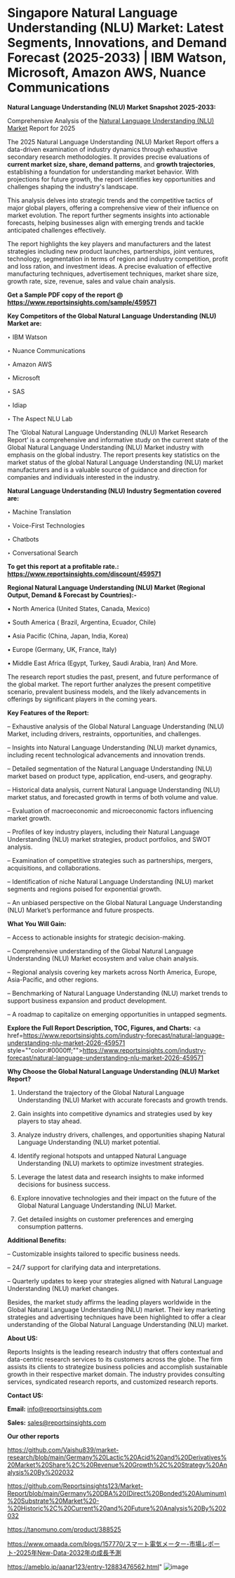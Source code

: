 # Singapore Natural Language Understanding (NLU) Market: Latest Segments, Innovations, and Demand Forecast (2025-2033) | IBM Watson, Microsoft, Amazon AWS, Nuance Communications

<strong>Natural Language Understanding (NLU) Market Snapshot 2025-2033:</strong>

Comprehensive Analysis of the <a href=https://www.reportsinsights.com/sample/459571>Natural Language Understanding (NLU) Market</a> Report for 2025

The 2025 Natural Language Understanding (NLU) Market Report offers a data-driven examination of industry dynamics through exhaustive secondary research methodologies. It provides precise evaluations of <strong>current market size, share, demand patterns</strong>, and <strong>growth trajectories</strong>, establishing a foundation for understanding market behavior. With projections for future growth, the report identifies key opportunities and challenges shaping the industry's landscape.

This analysis delves into strategic trends and the competitive tactics of major global players, offering a comprehensive view of their influence on market evolution. The report further segments insights into actionable forecasts, helping businesses align with emerging trends and tackle anticipated challenges effectively.

The report highlights the key players and manufacturers and the latest strategies including new product launches, partnerships, joint ventures, technology, segmentation in terms of region and industry competition, profit and loss ration, and investment ideas. A precise evaluation of effective manufacturing techniques, advertisement techniques, market share size, growth rate, size, revenue, sales and value chain analysis.

<strong>Get a Sample PDF copy of the report @ <a href=https://www.reportsinsights.com/sample/459571 style=color:#0000ff;>https://www.reportsinsights.com/sample/459571</a></strong>

<strong>Key Competitors of the Global Natural Language Understanding (NLU) Market are:</strong>

‣ IBM Watson

‣ Nuance Communications

‣ Amazon AWS

‣ Microsoft

‣ SAS

‣ Idiap

‣ The Aspect NLU Lab

The ‘Global Natural Language Understanding (NLU) Market Research Report’ is a comprehensive and informative study on the current state of the Global Natural Language Understanding (NLU) Market industry with emphasis on the global industry. The report presents key statistics on the market status of the global Natural Language Understanding (NLU) market manufacturers and is a valuable source of guidance and direction for companies and individuals interested in the industry.

<strong>Natural Language Understanding (NLU) Industry Segmentation covered are:</strong>

‣ Machine Translation

‣ Voice-First Technologies

‣ Chatbots

‣ Conversational Search

<strong>To get this report at a profitable rate.: <a href=https://www.reportsinsights.com/discount/459571 style=color:#0000ff;>https://www.reportsinsights.com/discount/459571</a></strong>

<strong>Regional Natural Language Understanding (NLU) Market (Regional Output, Demand &amp; Forecast by Countries):-</strong>

• North America (United States, Canada, Mexico)

• South America ( Brazil, Argentina, Ecuador, Chile)

• Asia Pacific (China, Japan, India, Korea)

• Europe (Germany, UK, France, Italy)

• Middle East Africa (Egypt, Turkey, Saudi Arabia, Iran) And More.

The research report studies the past, present, and future performance of the global market. The report further analyzes the present competitive scenario, prevalent business models, and the likely advancements in offerings by significant players in the coming years.

<strong>Key Features of the Report:</strong>

– Exhaustive analysis of the Global Natural Language Understanding (NLU) Market, including drivers, restraints, opportunities, and challenges.

– Insights into Natural Language Understanding (NLU) market dynamics, including recent technological advancements and innovation trends.

– Detailed segmentation of the Natural Language Understanding (NLU) market based on product type, application, end-users, and geography.

– Historical data analysis, current Natural Language Understanding (NLU) market status, and forecasted growth in terms of both volume and value.

– Evaluation of macroeconomic and microeconomic factors influencing market growth.

– Profiles of key industry players, including their Natural Language Understanding (NLU) market strategies, product portfolios, and SWOT analysis.

– Examination of competitive strategies such as partnerships, mergers, acquisitions, and collaborations.

– Identification of niche Natural Language Understanding (NLU) market segments and regions poised for exponential growth.

– An unbiased perspective on the Global Natural Language Understanding (NLU) Market’s performance and future prospects.

<strong>What You Will Gain:</strong>

– Access to actionable insights for strategic decision-making.

– Comprehensive understanding of the Global Natural Language Understanding (NLU) Market ecosystem and value chain analysis.

– Regional analysis covering key markets across North America, Europe, Asia-Pacific, and other regions.

– Benchmarking of Natural Language Understanding (NLU) market trends to support business expansion and product development.

– A roadmap to capitalize on emerging opportunities in untapped segments.

<strong>Explore the Full Report Description, TOC, Figures, and Charts:</strong>
<a href=https://www.reportsinsights.com/industry-forecast/natural-language-understanding-nlu-market-2026-459571 style=""color:#0000ff;"">https://www.reportsinsights.com/industry-forecast/natural-language-understanding-nlu-market-2026-459571</a>

<strong>Why Choose the Global Natural Language Understanding (NLU) Market Report?</strong>

1. Understand the trajectory of the Global Natural Language Understanding (NLU) Market with accurate forecasts and growth trends.

2. Gain insights into competitive dynamics and strategies used by key players to stay ahead.

3. Analyze industry drivers, challenges, and opportunities shaping Natural Language Understanding (NLU) market potential.

4. Identify regional hotspots and untapped Natural Language Understanding (NLU) markets to optimize investment strategies.

5. Leverage the latest data and research insights to make informed decisions for business success.

6. Explore innovative technologies and their impact on the future of the Global Natural Language Understanding (NLU) Market.

7. Get detailed insights on customer preferences and emerging consumption patterns.

<strong>Additional Benefits:</strong>

– Customizable insights tailored to specific business needs.

– 24/7 support for clarifying data and interpretations.

– Quarterly updates to keep your strategies aligned with Natural Language Understanding (NLU) market changes.

Besides, the market study affirms the leading players worldwide in the Global Natural Language Understanding (NLU) market. Their key marketing strategies and advertising techniques have been highlighted to offer a clear understanding of the Global Natural Language Understanding (NLU) market.

<strong><strong>About US</strong>:</strong>

Reports Insights is the leading research industry that offers contextual and data-centric research services to its customers across the globe. The firm assists its clients to strategize business policies and accomplish sustainable growth in their respective market domain. The industry provides consulting services, syndicated research reports, and customized research reports.

<strong>Contact US:</strong>

<p class=><b>Email:</b> <a href=mailto:info@reportsinsights.com>info@reportsinsights.com</a></p>
<p class=><b>Sales:</b> <a href=mailto:sales@reportsinsights.com>sales@reportsinsights.com</a></p>

<strong>Our other reports</strong>

<a href=https://github.com/Vaishu839/market-research/blob/main/Germany%20Lactic%20Acid%20and%20Derivatives%20Market%20Share%2C%20Revenue%20Growth%2C%20Strategy%20Analysis%20By%202032>https://github.com/Vaishu839/market-research/blob/main/Germany%20Lactic%20Acid%20and%20Derivatives%20Market%20Share%2C%20Revenue%20Growth%2C%20Strategy%20Analysis%20By%202032</a>

<a href=https://github.com/Reportsinsights123/Market-Report/blob/main/Germany%20DBA%20(Direct%20Bonded%20Aluminum)%20Substrate%20Market%20-%20Historic%2C%20Current%20and%20Future%20Analysis%20By%202032>https://github.com/Reportsinsights123/Market-Report/blob/main/Germany%20DBA%20(Direct%20Bonded%20Aluminum)%20Substrate%20Market%20-%20Historic%2C%20Current%20and%20Future%20Analysis%20By%202032</a>

<a href=https://tanomuno.com/product/388525>https://tanomuno.com/product/388525</a>

<a href=https://www.omaada.com/blogs/157770/スマート電気メーター-市場レポート-2025年New-Data-2032年の成長予測>https://www.omaada.com/blogs/157770/スマート電気メーター-市場レポート-2025年New-Data-2032年の成長予測</a>

<a href=https://ameblo.jp/aanar123/entry-12883476562.html>https://ameblo.jp/aanar123/entry-12883476562.html</a>"
![image](https://github.com/user-attachments/assets/8ea8c935-85ef-4c4d-bebc-a23969e231af)
